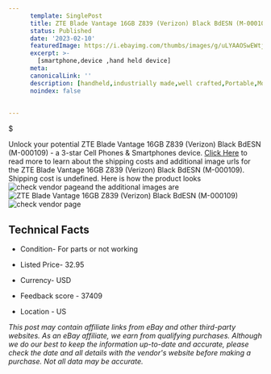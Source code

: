 ```yaml
---
      template: SinglePost
      title: ZTE Blade Vantage 16GB Z839 (Verizon) Black BdESN (M-000109)
      status: Published
      date: '2023-02-10'
      featuredImage: https://i.ebayimg.com/thumbs/images/g/uLYAAOSwEWtj4oUv/s-l225.jpg
      excerpt: >-
        [smartphone,device ,hand held device]
      meta:
      canonicalLink: ''
      description: [handheld,industrially made,well crafted,Portable,Mobile,Compact,Convenient,Lightweight,Maneuverable,Man-portable,Miniature,Carriable,Hand-held,Light,Holdable,Transportable,Mobile device,Pocket-sized,On-the-go,Wireless,Cordless,Compact size,Convenient size, smartphone,device ,hand held device]
      noindex: false
        
        
---
```

$

Unlock your potential ZTE Blade Vantage 16GB Z839 (Verizon) Black BdESN (M-000109) - a 3-star Cell Phones & Smartphones device. [Click Here](https://www.ebay.com/itm/404149665218?hash=item5e19327dc2%3Ag%3AuLYAAOSwEWtj4oUv&mkevt=1&mkcid=1&mkrid=711-53200-19255-0&campid=%253CePNCampaignId%253E&customid=%253CreferenceId%253E&toolid=10049) to read more to learn about the shipping costs and additional image urls for the ZTE Blade Vantage 16GB Z839 (Verizon) Black BdESN (M-000109). Shipping cost is undefined. Here is how the product looks ![check vendor page](https://i.ebayimg.com/thumbs/images/g/uLYAAOSwEWtj4oUv/s-l225.jpg)and the additional images are![ZTE Blade Vantage 16GB Z839 (Verizon) Black BdESN (M-000109)](https://i.ebayimg.com/images/g/uLYAAOSwEWtj4oUv/s-l960.jpg)![check vendor page](https://origin-galleryplus.ebayimg.com/ws/web/404149665218_2_0_1/225x225.jpg,https://origin-galleryplus.ebayimg.com/ws/web/404149665218_3_0_1/225x225.jpg,https://origin-galleryplus.ebayimg.com/ws/web/404149665218_4_0_1/225x225.jpg)



 ## Technical Facts 



     
      

 - Condition- For parts or not working 


      

 - Listed Price- 32.95 


      

 - Currency- USD 


      

 - Feedback score - 37409 


      

 - Location - US 


      
      

 *_This post may contain affiliate links from eBay and other third-party websites. As an eBay affiliate, we earn from qualifying purchases. Although we do our best to keep the information up-to-date and accurate, please check the date and all details with the vendor's website before making a purchase. Not all data may be accurate._*






